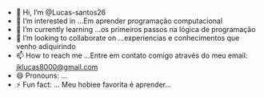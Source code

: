 - 👋 Hi, I’m @Lucas-santos26
- 👀 I’m interested in ...Em aprender programação computacional
- 🌱 I’m currently learning ...os primeiros passos na lógica de programação
- 💞️ I’m looking to collaborate on ...experiencias  e conhecimentos que venho adiquirindo
- 📫 How to reach me ...Entre em contato comigo através do meu email: jklucas8000@gmail.com 
- 😄 Pronouns: ...
- ⚡ Fun fact: ... Meu hobiee favorita é aprender...

<!---
Lucas-santos26/Lucas-santos26 is a ✨ special ✨ repository because its `README.md` (this file) appears on your GitHub profile.
You can click the Preview link to take a look at your changes.
--->

